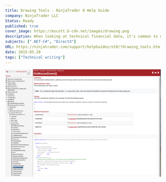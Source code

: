 ```yaml
---
title: Drawing Tools - NinjaTrader 8 Help Guide
company: NinjaTrader LLC
Status: Ready
published: true
cover_image: https://mscott.b-cdn.net/images/drawing.png
description: When looking at technical financial data, it's common to need to annotate certain data points on the chart that can be saved and shared for others - we took this approach one step further and extended access to our class of "Drawing Tools" to allow users to develop unique drawing tools, building off the concepts we designed to implement the standard set of tools that came with the platform. This was the API Reference that enabled a developer to start using this group of methods and types.
subjects: [".NET-C#", "DirectX"]
URL: https://ninjatrader.com/support/helpGuides/nt8/?drawing_tools.htm
date: 2015-05-28
tags: ["Technical writing"]
---
```


![alt text](../../static/work/images/drawing1.png)
